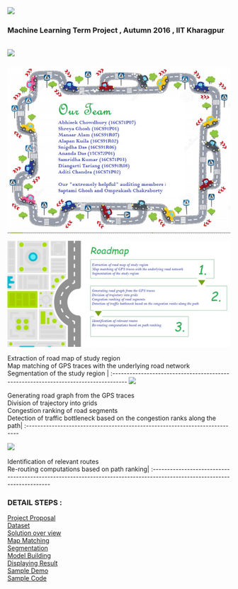 ![](https://github.com/cs60050/MacTrackz/blob/master/Picture/logo.jpg)

### Machine Learning Term Project , Autumn 2016 , IIT Kharagpur

![](https://github.com/cs60050/MacTrackz/blob/master/Picture/rush_hour_traffic_cartoon_corr.jpg)
------------------------------------------------------------------------------------
![](https://github.com/cs60050/MacTrackz/blob/master/Picture/team.jpg)




![](https://github.com/cs60050/MacTrackz/blob/master/Picture/roadmap.jpg)

Extraction of road map of study region<br />Map matching of GPS traces with the underlying road network<br />Segmentation of the study region |
:----------------------------------------------------------------------------------- 
![](https://github.com/cs60050/MacTrackz/blob/master/Picture/roadmap%20arrow.png)

Generating road graph from the GPS traces<br />Division of trajectory into grids<br />Congestion ranking of road segments<br />Detection of traffic bottleneck based on the congestion ranks along the path|
:---------------------------------------------------------------------------

![](https://github.com/cs60050/MacTrackz/blob/master/Picture/roadmap%20arrow.png)

Identification of relevant routes<br />Re-routing computations based on path ranking|
:------------------------------------------------------------------------------------------------------------------------

### DETAIL STEPS :

 [Project Proposal ](https://github.com/cs60050/MacTrackz/blob/master/Docs/Project_Proposal.md)<br/>
 [Dataset](https://github.com/cs60050/MacTrackz/blob/master/Docs/dataset.md)<br/>
 [Solution over view](https://github.com/cs60050/MacTrackz/blob/master/Docs/Solution%20overview.md)<br/>
 [Map Matching](https://github.com/cs60050/MacTrackz/blob/master/Docs/Preprocessing.md)<br/>
 [Segmentation](https://github.com/cs60050/MacTrackz/blob/master/Docs/Road%20Segmentation.md)<br/>
 [Model Building](https://github.com/cs60050/MacTrackz/blob/master/Docs/Model%20Building.md)<br/>
 [Displaying Result ](https://github.com/cs60050/MacTrackz/blob/master/Docs/Graphical%20User%20Interface.md)<br/>
 [Sample Demo](http://10.15.9.65:8888/xampp/macTrackz)<br/>
 [Sample Code](https://github.com/cs60050/MacTrackz/tree/master/Code)<br/>


